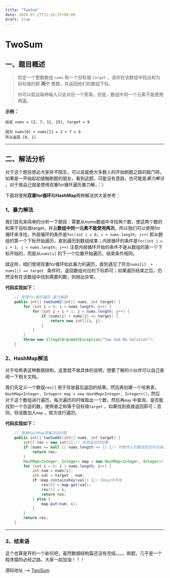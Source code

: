 ```yaml
---
title: "TwoSum"
date: 2020-07-27T11:16:37+08:00
draft: true
---
```


# TwoSum

## 一、题目概述

>    给定一个整数数组 `nums` 和一个目标值 `target` ，请你在该数组中找出和为目标值的那 **两个** 整数，并返回他们的数组下标。
>
>    你可以假设每种输入只会对应一个答案。但是，数组中同一个元素不能使用两遍。

**示例：**

```
给定 nums = [2, 7, 11, 15], target = 9

因为 nums[0] + nums[1] = 2 + 7 = 9
所以返回 [0, 1]
```

---

## 二、解法分析

对于这个题目想必大家并不陌生，可以说是绝大多数人的开始刷题之路的敲门砖。如果是一开始起初接触刷题的朋友，看到这题，可能没有思路，也可能是*暴力解法* ，对于我自己就是使用双重for循环遍历暴力解，：）

下面将使用**双重for循环**和**HashMap**两种解法供大家参考：

### 1、暴力解法

我们首先来简单的分析一下题目：需要从nums数组中寻找两个数，使这两个数的和等于目标值target，并且**数组中同一元素不能使用两次**。所以我们可以使用for循环来寻找，外层循环的条件是`for(int i = 0; i < nums.length; i++)` 即从数组的第一个下标开始遍历，直到遍历到数组结束；内层循环的条件是`for(int j = i + 1; j < nums.length; j++)` 注意内层循环开始的条件不是从数组的第一个下标开始的，而是从`nums[i]` 的下一个位置开始遍历，结束条件相同。

就这样，咱们使用双重for循环如此暴力的遍历，直到遇见了符合`nums[i]  + nums[j] == target ` 条件时，返回数组对应的下标即可；如果遍历结束之后，仍然没有在该数组中找到需要的数，则抛出异常。

**代码实现如下：**

```java
    // 使用for循环遍历 暴力解题
    public int[] twoSum02(int[] nums, int target) {
        for (int i = 0; i < nums.length; i++) {
            for (int j = i + 1; j < nums.length; j++) {
                if (nums[i] + nums[j] == target) {
                    return new int[]{i, j};
                }
            }
        }
        throw new IllegalArgumentException("Two Sum No Solution");
    }
```

### 2、HashMap解法

对于哈希表这种数据结构，这里就不做具体的说明，想要了解的小伙伴可以自己查阅一下相关文档。

我们先定义一个数组`res[]` 用于存放最后返回的结果。然后再创建一个哈希表，`HashMap<Integer, Integer> map = new HashMap<Integer, Integer>();` 然后对于这个数组进行遍历，每次遍历的时候取出一个数，然后再`map` 中查询，是否能找到一个合适的数，使两者之和等于目标值`target` ，如果找到直接返回即可；否则，将该数加入`map` 。依次进行遍历。

**代码实现如下：**

```java
    // 使用HashMap来解决该问题
    public int[] twoSum01(int[] nums, int target) {
        int[] res = new int[2];// 存放返回的结果
        if (nums == null || nums.length <= 1) {// 判断传入的数组是否符合条件
            return res;
        }
        HashMap<Integer, Integer> map = new HashMap<Integer, Integer>();// 创建哈希表
        for (int i = 0; i < nums.length; i++) {
            int num = nums[i];
            int val = target - num;
            if (map.containsKey(val)) {// 在map中寻找
                res[0] = map.get(val);
                res[1] = i;
                return res;
            } else {
                map.put(num, i);
            }
        }
        return res;
    }
```

---

### 3、结束语

这个也算是开的一个新坑吧，虽然数据结构篇还没有完结。。。。刷题，几乎是一个程序猿的必经之路。大家一起加油！！！

源码地址 —> [TwoSum](https://github.com/QuakeWang/KO-leetcode/blob/master/src/com/TwoSum.java)